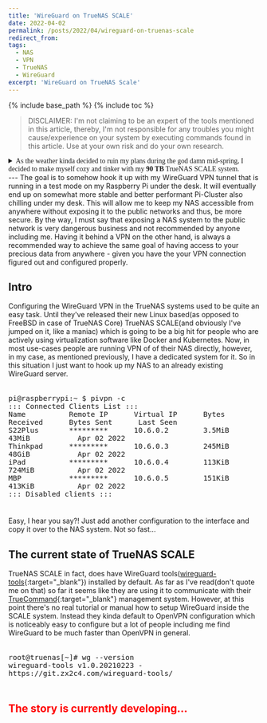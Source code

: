 ```yaml
---
title: 'WireGuard on TrueNAS SCALE'
date: 2022-04-02
permalink: /posts/2022/04/wireguard-on-truenas-scale
redirect_from:
tags:
  - NAS
  - VPN
  - TrueNAS
  - WireGuard
excerpt: 'WireGuard on TrueNAS Scale'
---
```

{% include base_path %}
{% include toc %}
<link href="{{ base_path }}/assets/css/blog-en.css" rel="stylesheet">

> DISCLAIMER: I'm not claiming to be an expert of the tools mentioned in this
article, thereby, I'm not responsible for any troubles you might cause/experience
on your system by executing commands found in this article. Use at your own risk
and do your own research.

<details>
  <summary style="font-family: 'Playfair Display'">
  As the weather kinda decided to ruin my plans during the god damn mid-spring,
  I decided to make myself cozy and tinker with my <b>90 TB</b> TrueNAS SCALE system.

  </summary>
  <img src="{{ base_path }}/images/IMG_20220402.jpg">
</details>
---
The goal is to somehow hook it up with my WireGuard VPN tunnel that is running
in a test mode on my Raspberry Pi under the desk. It will eventually end up on
somewhat more stable and better performant Pi-Cluster also chilling under my
desk. This will allow me to keep my NAS accessible from anywhere without
exposing it to the public networks and thus, be more secure. By the way, I must
say that exposing a NAS system to the public network is very dangerous business
and not recommended by anyone including me. Having it behind a VPN on the other
hand, is always a recommended way to achieve the same goal of having access to
your precious data from anywhere - given you have the your VPN connection figured
out and configured properly.

## Intro

Configuring the WireGuard VPN in the TrueNAS systems used to be quite an easy
task. Until they've released their new Linux based(as opposed to FreeBSD in case of TrueNAS Core) TrueNAS SCALE(and obviously 
I've jumped on it, like a maniac) which is going to be a big hit for people 
who are actively using virtualization software like
Docker and Kubernetes. Now, in most use-cases people are running VPN of of their NAS directly,
however, in my case, as mentioned previously, I have a dedicated system for it.
So in this situation I just want to hook up my NAS to an already existing WireGuard server.

<pre class="language-bash" style="font-size: 17px;"><code>
pi@raspberrypi:~ $ pivpn -c
::: Connected Clients List :::
Name          Remote IP      Virtual IP      Bytes Received      Bytes Sent      Last Seen
S22Plus       *********      10.6.0.2        3.5MiB              43MiB           Apr 02 2022
Thinkpad      *********      10.6.0.3        245MiB              48GiB           Apr 02 2022
iPad          *********      10.6.0.4        113KiB              724MiB          Apr 02 2022
MBP           *********      10.6.0.5        151KiB              413KiB          Apr 02 2022
::: Disabled clients :::
</code>
</pre>

Easy, I hear you say?! Just add another configuration to the interface and copy
it over to the NAS system. Not so fast...


## The current state of TrueNAS SCALE

TrueNAS SCALE in fact, does have WireGuard tools([wireguard-tools](https://git.zx2c4.com/wireguard-tools){:target="_blank"}) installed by default. As far as I've read(don't quote me on that) so far
it seems like they are using it to communicate with their [TrueCommand](https://www.truenas.com/truecommand){:target="_blank"} management system.  However, at this point there's no real tutorial or manual how to setup WireGuard inside the SCALE system. Instead they kinda default to OpenVPN configuration which is noticeably easy
to configure but a lot of people including me find WireGuard to be much faster than OpenVPN
in general.

<pre class="language-shell" style="font-size: 17px;">
<code>
root@truenas[~]# wg --version
wireguard-tools v1.0.20210223 - https://git.zx2c4.com/wireguard-tools/
</code>
</pre>

<h2 style="color:red">The story is currently developing...</h2>
